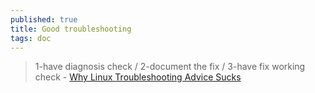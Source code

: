 ```yaml
---
published: true
title: Good troubleshooting
tags: doc
---
```

> 1-have diagnosis check  / 2-document the fix / 3-have fix working check - [Why Linux Troubleshooting Advice Sucks](https://matklad.github.io/2022/10/19/why-linux-troubleshooting-advice-sucks.html) 
